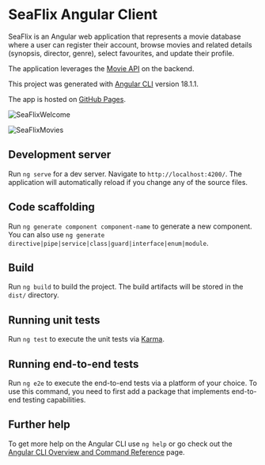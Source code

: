 # SeaFlix Angular Client

SeaFlix is an Angular web application that represents a movie database where a user can register their account, browse movies and related details (synopsis, director, genre), select favourites, and update their profile.

The application leverages the [Movie API](https://movies-myflix-api-84dbf8740f2d.herokuapp.com/documentation.html) on the backend. 

This project was generated with [Angular CLI](https://github.com/angular/angular-cli) version 18.1.1.

The app is hosted on [GitHub Pages](https://vdevhub.github.io/seaFlix-Angular-Client/welcome).

![SeaFlixWelcome](https://github.com/user-attachments/assets/369403be-71a2-4749-8cb7-29aec7fe6e35)

![SeaFlixMovies](https://github.com/user-attachments/assets/ac72034c-a716-4d51-aca4-aef8231baf89)

## Development server

Run `ng serve` for a dev server. Navigate to `http://localhost:4200/`. The application will automatically reload if you change any of the source files.

## Code scaffolding

Run `ng generate component component-name` to generate a new component. You can also use `ng generate directive|pipe|service|class|guard|interface|enum|module`.

## Build

Run `ng build` to build the project. The build artifacts will be stored in the `dist/` directory.

## Running unit tests

Run `ng test` to execute the unit tests via [Karma](https://karma-runner.github.io).

## Running end-to-end tests

Run `ng e2e` to execute the end-to-end tests via a platform of your choice. To use this command, you need to first add a package that implements end-to-end testing capabilities.

## Further help

To get more help on the Angular CLI use `ng help` or go check out the [Angular CLI Overview and Command Reference](https://angular.dev/tools/cli) page.
